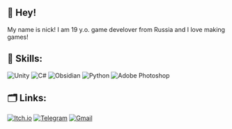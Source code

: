 ## 👋 Hey!
My name is nick! I am 19 y.o. game develover from Russia and I love making games!

## 🎯 Skills:
![Unity](https://img.shields.io/badge/Unity-ff5c5a?style=for-the-badge&logo=unity&logoColor=000000&color=ffffff)
![C#](https://img.shields.io/badge/c%23-ff5c5a?style=for-the-badge&logo=c%23&logoColor=9b4f97&color=ffffff)
![Obsidian](https://img.shields.io/badge/Obsidian-ff5c5a?style=for-the-badge&logo=obsidian&logoColor=%237C3AED&color=ffffff)
![Python](https://img.shields.io/badge/Python-ff5c5a?style=for-the-badge&logo=python&logoColor=3776ab&color=ffffff)
![Adobe Photoshop](https://img.shields.io/badge/Adobe%20Photoshop-ff5c5a?style=for-the-badge&logo=adobe%20photoshop&logoColor=2fa3f7&color=ffffff)

## 🗂 Links:
[![Itch.io](https://img.shields.io/badge/Itch.io-ff5c5a?style=for-the-badge&logo=itch.io&logoColor=d64135&color=ffffff)](https://n11ckz.itch.io)
[![Telegram](https://img.shields.io/badge/Telegram-000000?style=for-the-badge&logo=telegram&logoColor=2ba2de&color=ffffff)](https://t.me/n11ckz)
[![Gmail](https://img.shields.io/badge/Gmail-000000?style=for-the-badge&logo=gmail&logoColor=d64135&color=ffffff)](mailto:nickzavodovmain@gmail.com)
